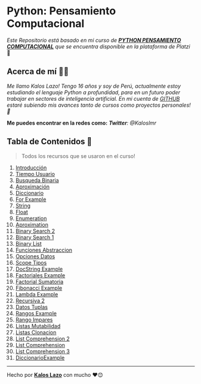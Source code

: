 

# Python: Pensamiento Computacional

_Este Repositorio está basado en mi curso de [**PYTHON PENSAMIENTO COMPUTACIONAL**](https://platzi.com/clases/python-cs/) que se encuentra disponible en la plataforma de Platzi_ 🧠

## Acerca de mí  👨‍💻

_Me llamo Kalos Lazo! Tengo 16 años y soy de Perú, actualmente estoy estudiando el lenguaje Python a profundidad, para en un futuro poder trabajar en sectores de inteligencia artificial. En mi cuenta de [GITHUB](https://github.com/Kaloslmr) estaré subiendo mis avances tanto de cursos como proyectos personales! 🙌_

**Me puedes encontrar en la redes como:** 
_***Twitter***: @Kaloslmr_

## Tabla de Contenidos 📝
> Todos los recursos que se usaron en el curso!

 1. [Introducción](https://github.com/Kaloslmr/Python-Pensamiento/blob/master/README.md)
 2. [Tiempo Usuario](https://github.com/Kaloslmr/Python-Pensamiento/blob/master/1_tiempoUsuario.py)
 3. [Busqueda Binaria](https://github.com/Kaloslmr/Python-Pensamiento/blob/master/2_busquedabinaria.py)
 4. [Aproximación](https://github.com/Kaloslmr/Python-Pensamiento/blob/master/3_aproximacion.py)
 5. [Diccionario](https://github.com/Kaloslmr/Python-Pensamiento/blob/master/4_diccionarios.py)
 6. [For Example](https://github.com/Kaloslmr/Python-Pensamiento/blob/master/5_forExample.py)
 7. [String](https://github.com/Kaloslmr/Python-Pensamiento/blob/master/2_busquedabinaria.py)
 8. [Float](https://github.com/Kaloslmr/Python-Pensamiento/blob/master/2_busquedabinaria.py)
 9. [Enumeration](https://github.com/Kaloslmr/Python-Pensamiento/blob/master/8_enumeration.py)
 10. [Aproximation](https://github.com/Kaloslmr/Python-Pensamiento/blob/master/2_busquedabinaria.py)
 11. [Binary Search 2](https://github.com/Kaloslmr/Python-Pensamiento/blob/master/12_binaryList.py)
 12. [Binary Search 1](https://github.com/Kaloslmr/Python-Pensamiento/blob/master/11_binarySearch.py)
 13. [Binary List](https://github.com/Kaloslmr/Python-Pensamiento/blob/master/2_busquedabinaria.py)
 14. [Funciones Abstraccion](https://github.com/Kaloslmr/Python-Pensamiento/blob/master/13_funcionesAbstraccion.py)
 15. [Opciones Datos](https://github.com/Kaloslmr/Python-Pensamiento/blob/master/14_opcionesDatos.py)
 16. [Scope Tipos](https://github.com/Kaloslmr/Python-Pensamiento/blob/master/15_scopeTypes.py)
 17. [DocString Example](https://github.com/Kaloslmr/Python-Pensamiento/blob/master/16_docstringExample.py)
 18. [Factoriales Example](https://github.com/Kaloslmr/Python-Pensamiento/blob/master/17_factorialesExample.py)
 19. [Factorial Sumatoria](https://github.com/Kaloslmr/Python-Pensamiento/blob/master/2_busquedabinaria.py)
 20. [Fibonacci Example](https://github.com/Kaloslmr/Python-Pensamiento/blob/master/19_fibonacciExample.py)
 21. [Lambda Example](https://github.com/Kaloslmr/Python-Pensamiento/blob/master/20_lambdaExample.py)
 22. [Recursiva 2](https://github.com/Kaloslmr/Python-Pensamiento/blob/master/20_recursiva2.py)
 23. [Datos Tuplas](https://github.com/Kaloslmr/Python-Pensamiento/blob/master/21_datosTuplas.py)
 24. [Rangos Example](https://github.com/Kaloslmr/Python-Pensamiento/blob/a758d24642ad1974facc3fd88f3fa49d078fb7f1/23_rangosExample.py)
 25. [Rango Impares](https://github.com/Kaloslmr/Python-Pensamiento/blob/a758d24642ad1974facc3fd88f3fa49d078fb7f1/24_rangoImpares.py)
 26. [Listas Mutabilidad](https://github.com/Kaloslmr/Python-Pensamiento/blob/a758d24642ad1974facc3fd88f3fa49d078fb7f1/25_listasMutabilidad.py)
 27. [Listas Clonacion](https://github.com/Kaloslmr/Python-Pensamiento/blob/a758d24642ad1974facc3fd88f3fa49d078fb7f1/26_listasClonacion.py)
 28. [List Comprehension 2](https://github.com/Kaloslmr/Python-Pensamiento/blob/a758d24642ad1974facc3fd88f3fa49d078fb7f1/27_listComprehension.py)
 29. [List Comprehension](https://github.com/Kaloslmr/Python-Pensamiento/blob/a758d24642ad1974facc3fd88f3fa49d078fb7f1/27_listComprehension.py)
 30. [List Comprehension 3](https://github.com/Kaloslmr/Python-Pensamiento/blob/a758d24642ad1974facc3fd88f3fa49d078fb7f1/29_listComprehension3.py)
 30. [DiccionarioExample](https://github.com/Kaloslmr/Python-Pensamiento/blob/a758d24642ad1974facc3fd88f3fa49d078fb7f1/30_diccionarioExample.py)


---
Hecho por [**Kalos Lazo**](https://github.com/Kaloslmr) con mucho ❤️😊

